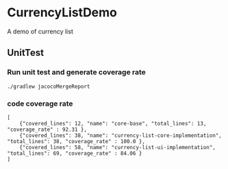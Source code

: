 # CurrencyListDemo
A demo of currency list

## UnitTest
### Run unit test and generate coverage rate
```
./gradlew jacocoMergeReport
```
### code coverage rate
```
[
    {"covered_lines": 12, "name": "core-base", "total_lines": 13, "coverage_rate" : 92.31 },
    {"covered_lines": 38, "name": "currency-list-core-implementation", "total_lines": 38, "coverage_rate" : 100.0 },
    {"covered_lines": 58, "name": "currency-list-ui-implementation", "total_lines": 69, "coverage_rate" : 84.06 }
]
```
